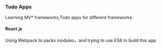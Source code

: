 ### Todo Apps
Learning MV* frameworks,Todo apps for different frameworks.

#### React.js
Using Webpack to packs modules，and trying to use ES6 to build this app.
